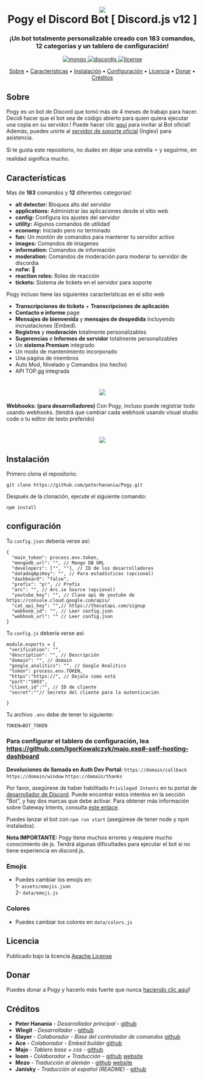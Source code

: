<h1 align="center">
 <br>
  <a href="https://github.com/peterhanania"><img src="https://pogy.xyz/thumb.png"></a>
  <br>
  Pogy el Discord Bot [ Discord.js v12 ]
  <br>
</h1>

<h3 align=center>¡Un bot totalmente personalizable creado con 183 comandos, 12 categorías y un tablero de configuración!</h3>


<div align=center>

 <a href="https://github.com/mongodb/mongo">
    <img src="https://img.shields.io/badge/MongoDB-%234ea94b.svg?&style=for-the-badge&logo=mongodb&logoColor=white" alt="mongo">
  </a>
  
  <a href="https://github.com/discordjs">
    <img src="https://img.shields.io/badge/discord.js-v12.5.3-blue.svg?logo=npm" alt="discordjs">
  </a>

  <a href="https://github.com/peterhanania/Pogy/blob/main/LICENSE">
    <img src="https://img.shields.io/badge/license-Apache%202-blue" alt="license">
  </a>

</div>

<p align="center">
  <a href="#sobre">Sobre</a>
  •
  <a href="#características">Características</a>
  •
  <a href="#instalación">Instalación</a>
  •
  <a href="#configuración">Configuración</a>
  •
  <a href="#licencia">Licencia</a>
  •
  <a href="#donar">Donar</a>
  •
  <a href="#créditos">Créditos</a>
</p>

## Sobre

Pogy es un bot de Discord que tomó más de 4 meses de trabajo para hacer. Decidí hacer que el bot sea de código abierto para quien quiera ejecutar una copia en su servidor.! Puede hacer clic [aquí](https://pogy.xyz/invite) para invitar al Bot oficial! Además, puedes unirte al [servidor de soporte oficial](https://pogy.xyz/support) (Ingles) para asistencia.

Si te gusta este repositorio, no dudes en dejar una estrella ⭐ y seguirme, en realidad significa mucho.

## Características

Mas de **183** comandos y **12** diferentes categorias!

  * **alt detector:** Bloquea alts del servidor
  * **applications:** Administrar las aplicaciones desde el sitio web
  * **config:** Configura los ajustes del servidor
  * **utility:** Algunos comandos de utilidad
  * **economy:** Iniciado pero no terminado
  * **fun:** Un montón de comandos para mantener tu servidor activo
  * **images:** Comandos de imagenes
  * **information:** Comandos de información
  * **moderation:** Comandos de moderación para moderar tu servidor de discordia
  * **nsfw:** 👀
  * **reaction roles:** Roles de reacción
  * **tickets:** Sistema de tickets en el servidor para soporte

Pogy incluso tiene las siguientes características en el sitio web

  * **Transcripciones de tickets** + **Transcripciones de aplicación**
  * **Contacto e informe** page
  * **Mensajes de bienvenida** y **mensajes de despedida** incluyendo incrustaciones (Embed).
  * **Registros** y **moderación** totalmente personalizables
  * **Sugerencias** e **Informes de servidor** totalmente personalizables
  * Un **sistema Premium** integrado
  * Un modo de mantenimiento incorporado
  * Una página de miembros
  * Auto Mod, Nivelado y Comandos (no hecho)
  * API TOP.gg integrada
 
 <h1 align="center">
  <a href="https://github.com/peterhanania"><img src="https://i.imgur.com/On7mMNg.jpg["></a>
</h1>

  
**Webhooks: (para desarrolladores)**
Con Pogy, incluso puede registrar todo usando webhooks. (tendrá que cambiar cada webhook usando visual studio code o tu editor de texto preferido)

<h1 align="center">
  <a href="https://github.com/peterhanania"><img src="https://i.imgur.com/vbGuLdL.jpg"></a>
</h1>

## Instalación

Primero clona el repositorio:
```
git clone https://github.com/peterhanania/Pogy.git
```
Después de la clonación, ejecute el siguiente comando:
```
npm install
```


## configuración

Tu `config.json` debería verse así:
```
{
  "main_token": process.env.token, 
  "mongodb_url": "", // Mongo DB URL
  "developers": ["", ""], // ID de los desarrolladores
  "datadogApiKey": "", // Para estadísticas (opcional)
  "dashboard": "false", 
  "prefix": "p!", // Prefix
  "arc": "", // Arc.io Source (opcional)
  "youtube_key": "", // Clave api de youtube de https://console.cloud.google.com/apis/
  "cat_api_key": "",// https://thecatapi.com/signup
  "webhook_id": "", // Leer config.json
  "webhook_url": "" // Leer config.json
}

```

Tu `config.js` debería verse así:
```
module.exports = {
 "verification": "",
 "description": "", // Descripción
 "domain": "", // domain
 "google_analitics": "", // Google Analitics
 "token": process.env.TOKEN,
 "https":"https://", // Dejalo como está
 "port":"5003",
 "client_id":"", // ID de cliente
 "secret":""// Secreto del cliente para la autenticación

}
```
Tu archivo `.env` debe de tener lo siguiente:
```
TOKEN=BOT_TOKEN
```

### Para configurar el tablero de configuración, lea https://github.com/IgorKowalczyk/majo.exe#-self-hosting-dashboard

**Devoluciones de llamada en Auth Dev Portal:**
`https://domain/callback`
`https://domain/window`
`https://domain/thanks`

Por favor, asegúrese de haber habilitado `Privileged Intents` en tu portal de [desarrollador de Discord](https://discordapp.com/developers/applications/). Puede encontrar estos intentos en la sección "Bot", y hay dos marcas que debe activar. Para obtener más información sobre Gateway Intents, consulta [este enlace](https://discordjs.guide/popular-topics/intents.html#the-intents-bit-field-wrapper).

Puedes lanzar el bot con `npm run start` (asegúrese de tener node y npm instalados).

**Nota IMPORTANTE:** Pogy tiene muchos errores y requiere mucho conocimiento de js. Tendrá algunas dificultades para ejecutar el bot si no tiene experiencia en discord.js. 

### Emojis 
- Puedes cambiar los emojis en: <br>
1- `assets/emojis.json` <br>
2- `data/emoji.js`

### Colores
- Puedes cambiar los colores en `data/colors.js`

## Licencia
Publicado bajo la licencia [Apache License](http://www.apache.org/licenses/LICENSE-2.0)

## Donar
Puedes donar a Pogy y hacerlo más fuerte que nunca [haciendo clic aquí](https://paypal.me/pogybot)!

## Créditos
* **Peter Hanania** - *Desarrollador principal* - [github](https://github.com/peterhanania)
* **Wlegit** - *Desarrollador*  - [github](https://github.com/wlegit)
* **Slayer** - *Colaborador - Base del controlador de comandos* [github](https://github.com/GhostSlayer)
* **Ace** - *Colaborador - Embed builder* [github](https://github.com/Glitchii)
* **Majo** - *Tablero base + css* - [github](https://github.com/IgorKowalczyk/)
* **loom** - *Colaborador + Traducción* - [github](https://github.com/loom4k/) [website](https://loom4k.me)
* **Mezo** - *Traducción al alemán* - [github](https://github.com/mezotv/) [website](https://devdominik.com)
* **Janisky** - *Traducción al español (README)* - [github](https://github.com/Janisky/)
